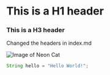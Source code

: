 # This is a H1 header
### This is a H3 header
Changed the headers in index.md

![Image of Neon Cat](https://cdn.vox-cdn.com/thumbor/WbjC4KbwavUienc3q7DEIn1xMsg=/0x0:1440x900/1200x628/filters:focal(697x524:698x525)/cdn.vox-cdn.com/uploads/chorus_asset/file/22310830/NmJgg.jpg)

``` java
String hello = "Hello World!";
```

